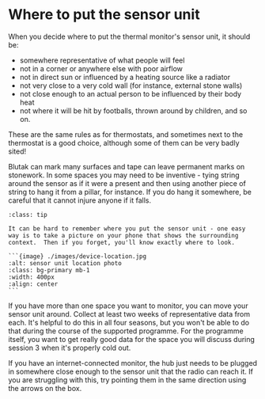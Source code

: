 # Where to put the sensor unit

When you decide where to put the thermal monitor's sensor unit, it should be:

- somewhere representative of what people will feel
- not in a corner or anywhere else with poor airflow
- not in direct sun or influenced by a heating source like a radiator
- not very close to a very cold wall (for instance, external stone walls)
- not close enough to an actual person to be influenced by their body heat
- not where it will be hit by footballs, thrown around by children, and so on.

These are the same rules as for thermostats, and sometimes next to the thermostat is a good choice, although some of them can be very badly sited!

Blutak can mark many surfaces and tape can leave permanent marks on stonework.  In some spaces you may need to be inventive - tying string around the sensor as if it were a present and then using another piece of string to hang it from a pillar, for instance.  If you do hang it somewhere, be careful that it cannot injure anyone if it falls.

````{admonition} Tip
:class: tip

It can be hard to remember where you put the sensor unit - one easy way is to take a picture on your phone that shows the surrounding context.  Then if you forget, you'll know exactly where to look.

```{image} ./images/device-location.jpg
:alt: sensor unit location photo
:class: bg-primary mb-1
:width: 400px
:align: center
```

````

If you have more than one space you want to monitor, you can move your sensor unit around.  Collect at least two weeks of representative data from each.  It's helpful to do this in all four seasons, but you won't be able to do that during the course of the supported programme.  For the programme itself, you want to get really good data for the space you will discuss during session 3 when it's properly cold out.

If you have an internet-connected monitor, the hub just needs to be plugged in somewhere close enough to the sensor unit that the radio can reach it.  If you are struggling with this, try pointing them in the same direction using the arrows on the box.